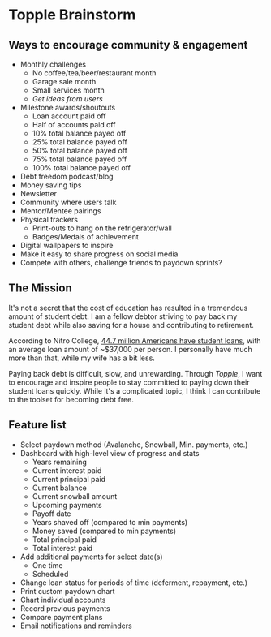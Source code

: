 # Topple Brainstorm

## Ways to encourage community & engagement

- Monthly challenges
  - No coffee/tea/beer/restaurant month
  - Garage sale month
  - Small services month
  - _Get ideas from users_
- Milestone awards/shoutouts
  - Loan account paid off
  - Half of accounts paid off
  - 10% total balance payed off
  - 25% total balance payed off
  - 50% total balance payed off
  - 75% total balance payed off
  - 100% total balance payed off
- Debt freedom podcast/blog
- Money saving tips
- Newsletter
- Community where users talk
- Mentor/Mentee pairings
- Physical trackers
  - Print-outs to hang on the refrigerator/wall
  - Badges/Medals of achievement
- Digital wallpapers to inspire
- Make it easy to share progress on social media
- Compete with others, challenge friends to paydown sprints?

## The Mission

It's not a secret that the cost of education has resulted in a tremendous amount of student debt. I am a fellow debtor striving to pay back my student debt while also saving for a house and contributing to retirement.

According to Nitro College, [44.7 million Americans have student loans](https://www.nitrocollege.com/research/average-student-loan-debt#hs_cos_wrapper_widget_1553721497351), with an average loan amount of ~$37,000 per person. I personally have much more than that, while my wife has a bit less.

Paying back debt is difficult, slow, and unrewarding. Through _Topple_, I want to encourage and inspire people to stay committed to paying down their student loans quickly. While it's a complicated topic, I think I can contribute to the toolset for becoming debt free.

## Feature list

- Select paydown method (Avalanche, Snowball, Min. payments, etc.)
- Dashboard with high-level view of progress and stats
  - Years remaining
  - Current interest paid
  - Current principal paid
  - Current balance
  - Current snowball amount
  - Upcoming payments
  - Payoff date
  - Years shaved off (compared to min payments)
  - Money saved (compared to min payments)
  - Total principal paid
  - Total interest paid
- Add additional payments for select date(s)
  - One time
  - Scheduled
- Change loan status for periods of time (deferment, repayment, etc.)
- Print custom paydown chart
- Chart individual accounts
- Record previous payments
- Compare payment plans
- Email notifications and reminders
